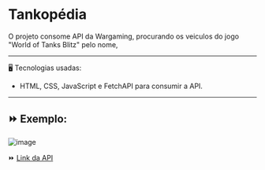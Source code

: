 # Tankopédia 
O projeto consome API da Wargaming, procurando os veiculos do jogo "World of Tanks Blitz" pelo nome, <br>
___
🖥️ Tecnologias usadas:
 - HTML, CSS, JavaScript e FetchAPI para consumir a API.
___
## ⏩ Exemplo:

![image](https://github.com/user-attachments/assets/28d83b09-e4a6-4371-95ae-e80237c1820b)


⏩ [Link da API](https://developers.wargaming.net/documentation/guide/getting-started/)

